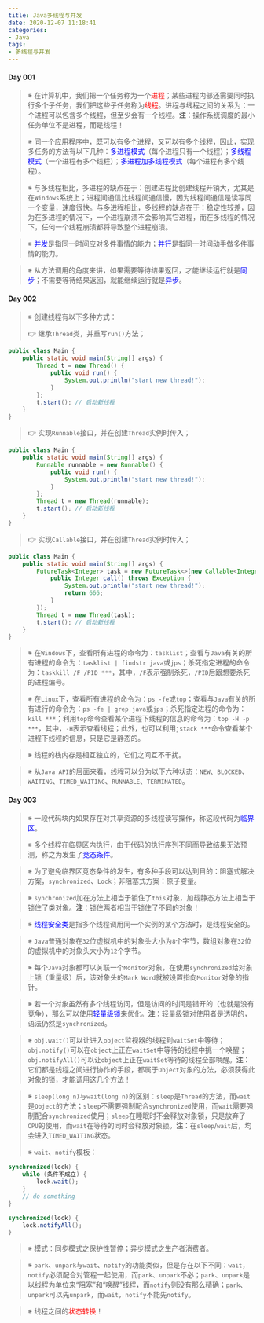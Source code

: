 ```yaml
---
title: Java多线程与并发
date: 2020-12-07 11:18:41
categories:
- Java
tags:
- 多线程与并发
---
```


#### Day 001

> <!-- Part 001 -->
>
> ※ 在计算机中，我们把一个任务称为一个<span style="color:red">进程</span>；某些进程内部还需要同时执行多个子任务，我们把这些子任务称为<span style="color:red">线程</span>。进程与线程之间的关系为：一个进程可以包含多个线程，但至少会有一个线程。**注**：操作系统调度的最小任务单位不是进程，而是线程！
>
> ※ 同一个应用程序中，既可以有多个进程，又可以有多个线程，因此，实现多任务的方法有以下几种：<span style="color:blue">多进程模式</span>（每个进程只有一个线程）；<span style="color:blue">多线程模式</span>（一个进程有多个线程）；<span style="color:blue">多进程加多线程模式</span>（每个进程有多个线程）。
>
> ※ 与多线程相比，多进程的缺点在于：创建进程比创建线程开销大，尤其是在`Windows`系统上；进程间通信比线程间通信慢，因为线程间通信是读写同一个变量，速度很快。与多进程相比，多线程的缺点在于：稳定性较差，因为在多进程的情况下，一个进程崩溃不会影响其它进程，而在多线程的情况下，任何一个线程崩溃都将导致整个进程崩溃。

> <!-- Part 002 -->
>
> ※ <span style="color:blue">并发</span>是指同一时间应对多件事情的能力；<span style="color:blue">并行</span>是指同一时间动手做多件事情的能力。

> <!-- Part 003 -->
>
> ※ 从方法调用的角度来讲，如果需要等待结果返回，才能继续运行就是<span style="color:blue">同步</span>；不需要等待结果返回，就能继续运行就是<span style="color:blue">异步</span>。

#### Day 002

> <!-- Part 001 -->
>
> ※ 创建线程有以下多种方式：
>
> 👉 继承`Thread`类，并重写`run()`方法；

```java
public class Main {
    public static void main(String[] args) {
        Thread t = new Thread() {
            public void run() {
                System.out.println("start new thread!");
            }
        };
        t.start(); // 启动新线程
    }
}
```

> 👉 实现`Runnable`接口，并在创建`Thread`实例时传入；

```java
public class Main {
    public static void main(String[] args) {
        Runnable runnable = new Runnable() {
            public void run() {
                System.out.println("start new thread!");
            }
        };
        Thread t = new Thread(runnable);
        t.start(); // 启动新线程
    }
}
```

> 👉 实现`Callable`接口，并在创建`Thread`实例时传入；

```java
public class Main {
    public static void main(String[] args) {
        FutureTask<Integer> task = new FutureTask<>(new Callable<Integer>() {
            public Integer call() throws Exception {
                System.out.println("start new thread!");
                return 666;
            }
        });
        Thread t = new Thread(task);
        t.start(); // 启动新线程
    }
}
```

> <!-- Part 002 -->
>
> ※ 在`Windows`下，查看所有进程的命令为：`tasklist`；查看与`Java`有关的所有进程的命令为：`tasklist | findstr java`或`jps`；杀死指定进程的命令为：`taskkill /F /PID ***`，其中，`/F`表示强制杀死，`/PID`后跟想要杀死的进程编号。
>
> ※ 在`Linux`下，查看所有进程的命令为：`ps -fe`或`top`；查看与`Java`有关的所有进行的命令为：`ps -fe | grep java`或`jps`；杀死指定进程的命令为：`kill ***`；利用`top`命令查看某个进程下线程的信息的命令为：`top -H -p ***`，其中，`-H`表示查看线程；此外，也可以利用`jstack ***`命令查看某个进程下线程的信息，只是它是静态的。

> <!-- Part 003 -->
>
> ※ 线程的栈内存是相互独立的，它们之间互不干扰。

> <!-- Part 004 -->
>
> ※ 从`Java API`的层面来看，线程可以分为以下六种状态：`NEW`、`BLOCKED`、`WAITING`、`TIMED_WAITING`、`RUNNABLE`、`TERMINATED`。

#### Day 003

> <!-- Part 001 -->
>
> ※ 一段代码块内如果存在对共享资源的多线程读写操作，称这段代码为<span style="color:blue">临界区</span>。
>
> ※ 多个线程在临界区内执行，由于代码的执行序列不同而导致结果无法预测，称之为发生了<span style="color:blue">竞态条件</span>。

> <!-- Part 002 -->
>
> ※ 为了避免临界区竞态条件的发生，有多种手段可以达到目的：阻塞式解决方案，`synchronized`、`Lock`；非阻塞式方案：原子变量。

> <!-- Part 003 -->
>
> ※ `synchronized`加在方法上相当于锁住了`this`对象，加载静态方法上相当于锁住了类对象。**注**：锁住两者相当于锁住了不同的对象！

> <!-- Part 004 -->
>
> ※ <span style="color:blue">线程安全类</span>是指多个线程调用同一个实例的某个方法时，是线程安全的。

> <!-- Part 005 -->
>
> ※ `Java`普通对象在`32`位虚拟机中的对象头大小为`8`个字节，数组对象在`32`位的虚拟机中的对象头大小为`12`个字节。
>
> ※ 每个`Java`对象都可以关联一个`Monitor`对象，在使用`synchronized`给对象上锁（重量级）后，该对象头的`Mark Word`就被设置指向`Monitor`对象的指针。

> <!-- Part 006 -->
>
> ※ 若一个对象虽然有多个线程访问，但是访问的时间是错开的（也就是没有竞争），那么可以使用<span style="color:blue">轻量级锁</span>来优化。**注**：轻量级锁对使用者是透明的，语法仍然是`synchronized`。

> <!-- Part 007 -->
>
> ※ `obj.wait()`可以让进入`object`监视器的线程到`waitSet`中等待；`obj.notify()`可以在`object`上正在`waitSet`中等待的线程中挑一个唤醒；`obj.notifyAll()`可以让`object`上正在`waitSet`等待的线程全部唤醒。**注**：它们都是线程之间进行协作的手段，都属于`Object`对象的方法，必须获得此对象的锁，才能调用这几个方法！

> <!-- Part 008 -->
>
> ※ `sleep(long n)`与`wait(long n)`的区别：`sleep`是`Thread`的方法，而`wait`是`Object`的方法；`sleep`不需要强制配合`synchronized`使用，而`wait`需要强制配合`synchronized`使用；`sleep`在睡眠时不会释放对象锁，只是放弃了`CPU`的使用，而`wait`在等待的同时会释放对象锁。**注**：在`sleep`/`wait`后，均会进入`TIMED_WAITING`状态。
>
> ※ `wait`、`notify`模板：

```java
synchronized(lock) {
    while (条件不成立) {
        lock.wait();
    }
    // do something
}

synchronized(lock) {
    lock.notifyAll();
}
```

> <!-- Part 009 -->
>
> ※ 模式：同步模式之保护性暂停；异步模式之生产者消费者。

> <!-- Part 010 -->
>
> ※ `park`、`unpark`与`wait`、`notify`的功能类似，但是存在以下不同：`wait`，`notify`必须配合对管程一起使用，而`park`、`unpark`不必；`park`、`unpark`是以线程为单位来“阻塞”和“唤醒”线程，而`notify`则没有那么精确；`park`、`unpark`可以先`unpark`，而`wait`，`notify`不能先`notify`。

> <!-- Part 011 -->
>
> ※ 线程之间的<span style="color:red">状态转换</span>！